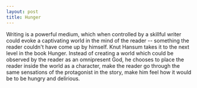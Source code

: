 ```yaml
---
layout: post
title: Hunger
---
```


Writing is a powerful medium, which when controlled by a skillful
writer could evoke a captivating world in the mind of the reader --
something the reader couldn't have come up by himself. Knut Hansum
takes it to the next level in the book Hunger. Instead of creating a
world which could be observed by the reader as an omnipresent God, he
chooses to place the reader inside the world as a character, make the
reader go through the same sensations of the protagonist in the story,
make him feel how it would be to be hungry and delirious.
